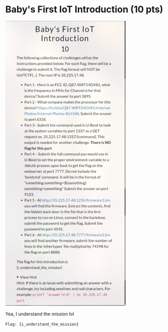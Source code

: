 #  Baby's First IoT Introduction (10 pts)

![Baby's First IoT Introduction](img/babys-first-iot-introduction.png)

Yea, I understand the mission lol

`Flag: {i_understand_the_mission}`
